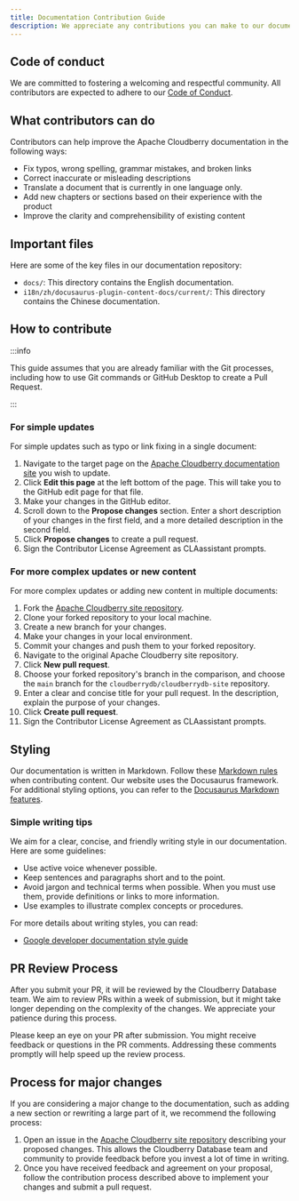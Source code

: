 ```yaml
---
title: Documentation Contribution Guide 
description: We appreciate any contributions you can make to our documentation, including the website and other related materials.
---
```


## Code of conduct

We are committed to fostering a welcoming and respectful
community. All contributors are expected to adhere to our [Code of
Conduct](https://cloudberrydb.io/community/coc).

## What contributors can do

Contributors can help improve the Apache Cloudberry documentation in
the following ways:

- Fix typos, wrong spelling, grammar mistakes, and broken links
- Correct inaccurate or misleading descriptions
- Translate a document that is currently in one language only.
- Add new chapters or sections based on their experience with the product
- Improve the clarity and comprehensibility of existing content

## Important files

Here are some of the key files in our documentation repository:

- `docs/`: This directory contains the English documentation.
- `i18n/zh/docusaurus-plugin-content-docs/current/`: This directory
  contains the Chinese documentation.

## How to contribute

:::info

This guide assumes that you are already familiar with the Git
processes, including how to use Git commands or GitHub Desktop to
create a Pull Request.

:::

### For simple updates

For simple updates such as typo or link fixing in a single document:

1. Navigate to the target page on the [Apache Cloudberry
   documentation site](https://cloudberrydb.io/docs/) you
   wish to update.
2. Click **Edit this page** at the left bottom of the page. This will
   take you to the GitHub edit page for that file.
3. Make your changes in the GitHub editor.
4. Scroll down to the **Propose changes** section. Enter a short
   description of your changes in the first field, and a more detailed
   description in the second field.
5. Click **Propose changes** to create a pull request.
6. Sign the Contributor License Agreement as CLAassistant prompts.

### For more complex updates or new content

For more complex updates or adding new content in multiple documents:

1. Fork the [Apache Cloudberry site
   repository](https://github.com/cloudberrydb/cloudberrydb-site).
2. Clone your forked repository to your local machine.
3. Create a new branch for your changes.
4. Make your changes in your local environment.
5. Commit your changes and push them to your forked repository.
6. Navigate to the original Apache Cloudberry site repository.
7. Click **New pull request**.
8. Choose your forked repository's branch in the comparison, and
   choose the `main` branch for the `cloudberrydb/cloudberrydb-site`
   repository.
9. Enter a clear and concise title for your pull request. In the
   description, explain the purpose of your changes.
10. Click **Create pull request**.
11. Sign the Contributor License Agreement as CLAassistant prompts.

## Styling

Our documentation is written in Markdown. Follow these [Markdown
rules](https://github.com/DavidAnson/markdownlint/blob/main/doc/Rules.md)
when contributing content. Our website uses the Docusaurus
framework. For additional styling options, you can refer to the
[Docusaurus Markdown
features](https://docusaurus.io/docs/markdown-features).

### Simple writing tips

We aim for a clear, concise, and friendly writing style in our
documentation. Here are some guidelines:

- Use active voice whenever possible.
- Keep sentences and paragraphs short and to the point.
- Avoid jargon and technical terms when possible. When you must use
  them, provide definitions or links to more information.
- Use examples to illustrate complex concepts or procedures.

For more details about writing styles, you can read:

- [Google developer documentation style
  guide](https://developers.google.com/style)

## PR Review Process

After you submit your PR, it will be reviewed by the Cloudberry
Database team. We aim to review PRs within a week of submission, but
it might take longer depending on the complexity of the changes. We
appreciate your patience during this process.

Please keep an eye on your PR after submission. You might receive
feedback or questions in the PR comments. Addressing these comments
promptly will help speed up the review process.

## Process for major changes

If you are considering a major change to the documentation, such as
adding a new section or rewriting a large part of it, we recommend the
following process:

1. Open an issue in the [Apache Cloudberry site
   repository](https://github.com/cloudberrydb/cloudberrydb-site)
   describing your proposed changes. This allows the Cloudberry
   Database team and community to provide feedback before you invest a
   lot of time in writing.
2. Once you have received feedback and agreement on your proposal,
   follow the contribution process described above to implement your
   changes and submit a pull request.
